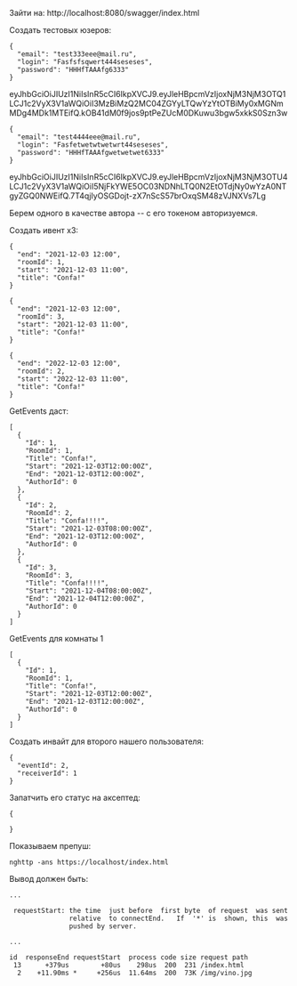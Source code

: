 Зайти на: http://localhost:8080/swagger/index.html

Создать тестовых юзеров: 
```
{
  "email": "test333eee@mail.ru",
  "login": "Fasfsfsqwert444seseses",
  "password": "HHHfTAAAfg6333"
}
```
eyJhbGciOiJIUzI1NiIsInR5cCI6IkpXVCJ9.eyJleHBpcmVzIjoxNjM3NjM3OTQ1LCJ1c2VyX3V1aWQiOiI3MzBiMzQ2MC04ZGYyLTQwYzYtOTBiMy0xMGNmMDg4MDk1MTEifQ.kOB41dM0f9jos9ptPeZUcM0DKuwu3bgw5xkkS0Szn3w

```
{
  "email": "test4444eee@mail.ru",
  "login": "Fasfetwetwtwetwrt44seseses",
  "password": "HHHfTAAAfgwetwetwet6333"
}
```
eyJhbGciOiJIUzI1NiIsInR5cCI6IkpXVCJ9.eyJleHBpcmVzIjoxNjM3NjM3OTU4LCJ1c2VyX3V1aWQiOiI5NjFkYWE5OC03NDNhLTQ0N2EtOTdjNy0wYzA0NTgyZGQ0NWEifQ.7T4qjIyOSGDojt-zX7nScS57brOxqSM48zVJNXVs7Lg

Берем одного в качестве автора -- с его токеном авторизуемся.


Создать ивент х3:
```
{
  "end": "2021-12-03 12:00",
  "roomId": 1,
  "start": "2021-12-03 11:00",
  "title": "Confa!"
}
```
```
{
  "end": "2021-12-03 12:00",
  "roomId": 3,
  "start": "2021-12-03 11:00",
  "title": "Confa!"
}
```
```
{
  "end": "2022-12-03 12:00",
  "roomId": 2,
  "start": "2022-12-03 11:00",
  "title": "Confa!"
}
```


GetEvents даст: 
```
[
  {
    "Id": 1,
    "RoomId": 1,
    "Title": "Confa!",
    "Start": "2021-12-03T12:00:00Z",
    "End": "2021-12-03T12:00:00Z",
    "AuthorId": 0
  },
  {
    "Id": 2,
    "RoomId": 2,
    "Title": "Confa!!!!",
    "Start": "2021-12-03T08:00:00Z",
    "End": "2021-12-03T12:00:00Z",
    "AuthorId": 0
  },
  {
    "Id": 3,
    "RoomId": 3,
    "Title": "Confa!!!!",
    "Start": "2021-12-04T08:00:00Z",
    "End": "2021-12-04T12:00:00Z",
    "AuthorId": 0
  }
]
```

GetEvents для комнаты 1
```
[
  {
    "Id": 1,
    "RoomId": 1,
    "Title": "Confa!",
    "Start": "2021-12-03T12:00:00Z",
    "End": "2021-12-03T12:00:00Z",
    "AuthorId": 0
  }
]
```

Создать инвайт для второго нашего пользователя: 
```
{
  "eventId": 2,
  "receiverId": 1
}
```

Запатчить его статус на аксептед:
```
{
    
}
```

Показываем препуш: 
```
nghttp -ans https://localhost/index.html
```

Вывод должен быть: 
```
...

 requestStart: the time  just before  first byte  of request  was sent
               relative  to connectEnd.   If  '*' is  shown, this  was
               pushed by server.

...

id  responseEnd requestStart  process code size request path
 13      +379us        +80us    298us  200  231 /index.html
  2    +11.90ms *     +256us  11.64ms  200  73K /img/vino.jpg
```